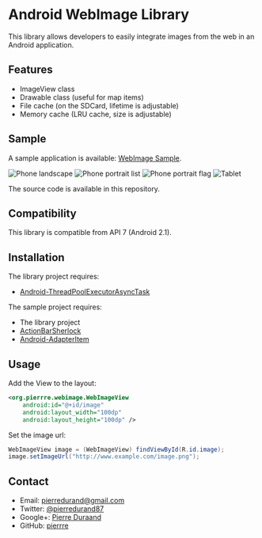 ﻿# Android WebImage Library

This library allows developers to easily integrate images from the web in an Android application.

## Features

- ImageView class
- Drawable class (useful for map items)
- File cache (on the SDCard, lifetime is adjustable)
- Memory cache (LRU cache, size is adjustable)

## Sample

A sample application is available: [WebImage Sample](https://play.google.com/store/apps/details?id=org.pierrre.webimage.sample).

![Phone landscape](https://github.com/pierrre/Android-WebImage/raw/master/sample/project/phone-landscape.png)
![Phone portrait list](https://github.com/pierrre/Android-WebImage/raw/master/sample/project/phone-portrait-list.png)
![Phone portrait flag](https://github.com/pierrre/Android-WebImage/raw/master/sample/project/phone-portrait-flag.png)
![Tablet](https://github.com/pierrre/Android-WebImage/raw/master/sample/project/tablet.png)

The source code is available in this repository.

## Compatibility

This library is compatible from API 7 (Android 2.1).

## Installation

The library project requires:

- [Android-ThreadPoolExecutorAsyncTask](https://github.com/pierrre/Android-ThreadPoolExecutorAsyncTask)

The sample project requires:

- The library project
- [ActionBarSherlock](https://github.com/JakeWharton/ActionBarSherlock)
- [Android-AdapterItem](https://github.com/pierrre/Android-AdapterItem)

## Usage

Add the View to the layout:

``` xml
<org.pierrre.webimage.WebImageView
    android:id="@+id/image"
    android:layout_width="100dp"
    android:layout_height="100dp" />
```

Set the image url:

``` java
WebImageView image = (WebImageView) findViewById(R.id.image);
image.setImageUrl("http://www.example.com/image.png");
```

## Contact

- Email: pierredurand@gmail.com
- Twitter: [@pierredurand87](https://twitter.com/pierredurand87)
- Google+: [Pierre Duraand](https://plus.google.com/115978530878583279430)
- GitHub: [pierrre](https://github.com/pierrre)